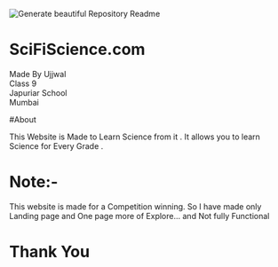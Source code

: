 ![Generate beautiful Repository Readme](https://substackcdn.com/image/fetch/f_auto,q_auto:good,fl_progressive:steep/https%3A%2F%2Fsubstack-post-media.s3.amazonaws.com%2Fpublic%2Fimages%2F8466f4d7-b3bb-430b-96ef-34bf3c5521ea_716x716.jpeg)
# SciFiScience.com
Made By Ujjwal
<br>
Class 9
<br>
Japuriar School
<br>
Mumbai 
<br>

#About 
<p> This Website is Made to Learn Science from it . It allows you to learn Science for Every Grade . 
</p>
<h1>Note:- </h1>
<p>This website is made for a Competition winning. So I have made only Landing page and One page more of Explore... and Not fully Functional</p>

<h1>Thank You</h1>
